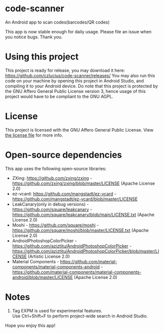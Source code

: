 # code-scanner
An Android app to scan codes(barcodes/QR codes)

This app is now stable enough for daily usage. Please file an issue when you notice bugs. Thank you.

# Using this project
This project is ready for release, you may download it here: https://github.com/czlucius/code-scanner/releases/
You may also run this code on your machine by opening this project in Android Studio, and compiling it to your Android device.
Do note that this project is protected by the GNU Affero General Public License version 3, hence usage of this project would have to be compliant to the GNU AGPL.

# License
This project is licensed with the GNU Affero General Public License. View [the license file](LICENSE.md) for more info.

# Open-source dependencies

This app uses the following open-source libraries:


- ZXing: https://github.com/zxing/zxing - https://github.com/zxing/zxing/blob/master/LICENSE (Apache License 2.0)
- ez-vcard: https://github.com/mangstadt/ez-vcard - https://github.com/mangstadt/ez-vcard/blob/master/LICENSE
- LeakCanary(only in debug versions) - https://github.com/square/leakcanary - https://github.com/square/leakcanary/blob/main/LICENSE.txt (Apache License 2.0)
- Moshi - https://github.com/square/moshi - https://github.com/square/moshi/blob/master/LICENSE.txt (Apache License 2.0)
- AndroidPhotoshopColorPicker - https://github.com/aziztitu/AndroidPhotoshopColorPicker - https://github.com/aziztitu/AndroidPhotoshopColorPicker/blob/master/LICENSE (Artistic License 2.0)
- Material Components - https://github.com/material-components/material-components-android - https://github.com/material-components/material-components-android/blob/master/LICENSE (Apache License 2.0)


# Notes
1.  Tag EXPM is used for experimental features.                       
    Use Ctrl+Shift+F to perform project-wide search in Android Studio.
    
Hope you enjoy this app!
